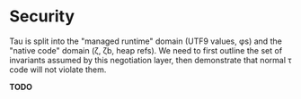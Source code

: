 # Security
Tau is split into the "managed runtime" domain (UTF9 values, φs) and the "native code" domain (ζ, ζb, heap refs). We need to first outline the set of invariants assumed by this negotiation layer, then demonstrate that normal τ code will not violate them.

**TODO**
